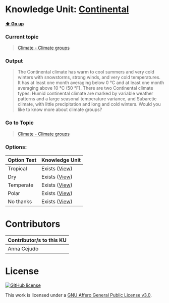 # Knowledge Unit: [Continental](../../knowledge_units/climate-climate-groups/continental.md)

#### [:arrow_up: Go up](../../topics/climate-climate-groups.md)
### Current topic
> [Climate - Climate groups](../../topics/climate-climate-groups.md)
### Output
> The Continental climate has warm to cool summers and very cold winters with snowstorms, strong winds, and very cold temperatures. It has at least one month averaging below 0 °C and at least one month averaging above 10 °C (50 °F). There are two Continental climate types: Humid continental climate are marked by variable weather patterns and a large seasonal temperature variance, and Subarctic climate, with little precipitation and long and cold winters. Would you like to know more about climate groups?
### Go to Topic
> [Climate - Climate groups](../../topics/climate-climate-groups.md)

### Options: 

| Option Text | Knowledge Unit |
| - | - |  
| Tropical  |  Exists ([View](../../knowledge_units/climate-climate-groups/tropical.md))  |  
| Dry  |  Exists ([View](../../knowledge_units/climate-climate-groups/dry.md))  |  
| Temperate  |  Exists ([View](../../knowledge_units/climate-climate-groups/temperate.md))  |  
| Polar  |  Exists ([View](../../knowledge_units/climate-climate-groups/polar.md))  |  
| No thanks  |  Exists ([View](../../knowledge_units/climate-climate-groups/no-thanks.md))  | 

# Contributors

| Contributor/s to this KU |
| - | 
| Anna Cejudo |

# License
[![GitHub license](https://img.shields.io/github/license/inbrainz/cerebro)](https://github.com/inbrainz/cerebro/blob/master/LICENSE)

This work is licensed under a [GNU Affero General Public License v3.0](https://www.gnu.org/licenses/agpl-3.0.txt).